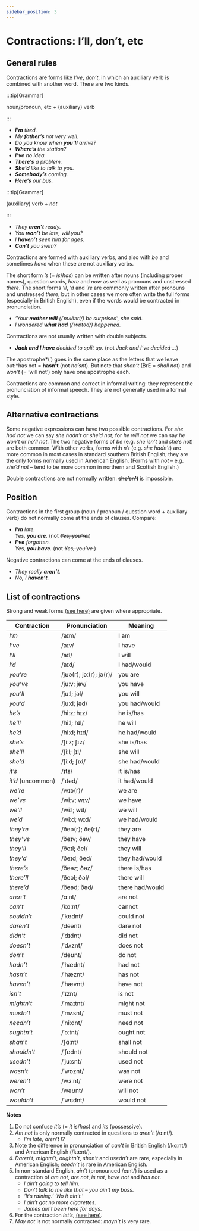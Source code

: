 ```yaml
---
sidebar_position: 3
---
```


# Contractions: I’ll, don’t, etc

## General rules

Contractions are forms like *I’ve*, *don’t*, in which an auxiliary verb is combined with another word. There are two kinds.

:::tip[Grammar]

noun/pronoun, etc + (auxiliary) verb

:::

- ***I’m** tired.*
- *My **father’s** not very well.*
- *Do you know when **you’ll** arrive?*
- ***Where’s** the station?*
- ***I’ve** no idea.*
- ***There’s** a problem.*
- ***She’d** like to talk to you.*
- ***Somebody’s** coming.*
- ***Here’s** our bus.*

:::tip[Grammar]

(auxiliary) verb + *not*

:::

- *They **aren’t** ready.*
- *You **won’t** be late, will you?*
- *I **haven’t** seen him for ages.*
- ***Can’t** you swim?*

Contractions are formed with auxiliary verbs, and also with *be* and sometimes *have* when these are not auxiliary verbs.

The short form *’s* (= *is*/*has*) can be written after nouns (including proper names), question words, *here* and *now* as well as pronouns and unstressed *there*. The short forms *’ll*, *’d* and *’re* are commonly written after pronouns and unstressed *there*, but in other cases we more often write the full forms (especially in British English), even if the words would be contracted in pronunciation.

- *‘Your **mother will** (/ˈmʌðərl/) be surprised’, she said.*
- *I wondered **what had** (/ˈwɒtəd/) happened.*

Contractions are not usually written with double subjects.

- ***Jack and I have** decided to split up.* (not *~~Jack and I’ve decided …~~*)

The apostrophe*(’) goes in the same place as the letters that we leave out:*has not \= **hasn’t** (not *~~ha’snt~~*). But note that *shan’t* (BrE = *shall not*) and *won’t* (= ‘will not’) only have one apostrophe each.

Contractions are common and correct in informal writing: they represent the pronunciation of informal speech. They are not generally used in a formal style.

## Alternative contractions

Some negative expressions can have two possible contractions. For *she had not* we can say *she hadn’t* or *she’d not*; for *he will not* we can say *he won’t* or *he’ll not*. The two negative forms of *be* (e.g. *she isn’t* and *she’s not*) are both common. With other verbs, forms with *n’t* (e.g. *she hadn’t*) are more common in most cases in standard southern British English; they are the only forms normally used in American English. (Forms with *not* – e.g. *she’d not* – tend to be more common in northern and Scottish English.)

Double contractions are not normally written: **~~she’sn’t~~** is impossible.

## Position

Contractions in the first group (noun / pronoun / question word + auxiliary verb) do not normally come at the ends of clauses. Compare:

- ***I’m** late.*  
  *Yes, **you are**.* (not *~~Yes, you’re.~~*)
- ***I’ve** forgotten.*  
  *Yes, **you have**.* (not *~~Yes, you’ve.~~*)

Negative contractions can come at the ends of clauses.

- *They really **aren’t**.*
- *No, I **haven’t**.*

## List of contractions

Strong and weak forms [(see here)](./../../grammar/speech-and-spoken-exchanges/pronunciation-weak-and-strong-forms) are given where appropriate.

| Contraction | Pronunciation | Meaning |
| --- | --- | --- |
| *I’m* | /aɪm/  | I am |
| *I’ve* | /aɪv/ | I have |
| *I’ll* | /aɪl/ | I will |
| *I’d* | /aɪd/ | I had/would |
| *you’re* | /jʊə(r); jɔː(r); jə(r)/ | you are |
| *you’ve* | /juːv; jəv/ | you have |
| *you’ll* | /juːl; jəl/ | you will |
| *you’d* | /juːd; jəd/ | you had/would |
| *he’s* | /hiːz; hɪz/ | he is/has |
| *he’ll* | /hiːl; hɪl/ | he will |
| *he’d* | /hiːd; hɪd/ | he had/would |
| *she’s* | /ʃiːz; ʃɪz/ | she is/has |
| *she’ll* | /ʃiːl; ʃɪl/ | she will |
| *she’d* | /ʃiːd; ʃɪd/ | she had/would |
| *it’s*  | /ɪts/ | it is/has |
| *it’d* (uncommon) | /ˈɪtəd/ | it had/would |
| *we’re* | /wɪə(r)/ | we are |
| *we’ve* | /wiːv; wɪv/ | we have |
| *we’ll* | /wiːl; wɪl/ | we will |
| *we’d* | /wiːd; wɪd/ | we had/would |
| *they’re* | /ðeə(r); ðe(r)/ | they are |
| *they’ve* | /ðeɪv; ðev/ | they have |
| *they’ll* | /ðeɪl; ðel/ | they will |
| *they’d* | /ðeɪd; ðed/ | they had/would |
| *there’s* | /ðeəz; ðəz/ | there is/has |
| *there’ll* | /ðeəl; ðəl/ | there will |
| *there’d* | /ðeəd; ðəd/ | there had/would |
| *aren’t*  | /ɑːnt/ | are not |
| *can’t*  | /kɑːnt/ | cannot |
| *couldn’t* | /ˈkʊdnt/ | could not |
| *daren’t*  | /deənt/ | dare not |
| *didn’t* | /ˈdɪdnt/ | did not |
| *doesn’t* | /ˈdʌznt/ | does not |
| *don’t* | /dəʊnt/ | do not |
| *hadn’t* | /ˈhædnt/ | had not |
| *hasn’t* | /ˈhæznt/ | has not |
| *haven’t* | /ˈhævnt/ | have not |
| *isn’t* | /ˈɪznt/ | is not |
| *mightn’t* | /ˈmaɪtnt/ | might not |
| *mustn’t* | /ˈmʌsnt/ | must not |
| *needn’t* | /ˈniːdnt/ | need not |
| *oughtn’t* | /ˈɔːtnt/ | ought not |
| *shan’t* | /ʃɑːnt/ | shall not |
| *shouldn’t* | /ˈʃʊdnt/ | should not |
| *usedn’t* | /ˈjuːsnt/ | used not |
| *wasn’t* | /ˈwɒznt/ | was not |
| *weren’t* | /wɜːnt/ | were not |
| *won’t* | /wəʊnt/ | will not |
| *wouldn’t* | /ˈwʊdnt/ | would not |

**Notes**

1. Do not confuse *it’s* (= *it is*/*has*) and *its* (possessive).
2. *Am not* is only normally contracted in questions to *aren’t* (/ɑːnt/).
    - *I’m late, aren’t I?*
3. Note the difference in pronunciation of *can’t* in British English (/kɑːnt/) and American English (/kænt/).
4. *Daren’t*, *mightn’t*, *oughtn’t*, *shan’t* and *usedn’t* are rare, especially in American English; *needn’t* is rare in American English.
5. In non-standard English, *ain’t* (pronounced /eɪnt/) is used as a contraction of *am not*, *are not*, *is not*, *have not* and *has not*.
    - *I ain’t going to tell him.*
    - *Don’t talk to me like that – you ain’t my boss.*
    - *‘It’s raining.’ ‘No it ain’t.’*
    - *I ain’t got no more cigarettes.*
    - *James ain’t been here for days.*
6. For the contraction *let’s*, [(see here)](./../../grammar/basic-clause-types/let-introducing-imperatives).
7. *May not* is not normally contracted: *mayn’t* is very rare.
